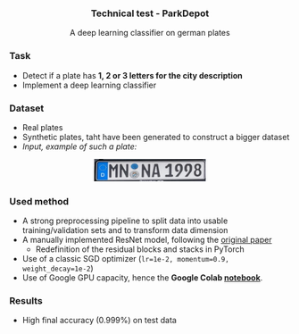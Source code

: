 <h3 align="center">Technical test - ParkDepot</h3>
<p align="center">A deep learning classifier on german plates<p>
  
### Task
- Detect if a plate has **1, 2 or 3 letters for the city description**
- Implement a deep learning classifier
### Dataset
- Real plates 
- Synthetic plates, taht have been generated to construct a bigger dataset
- *Input, example of such a plate:*
<div align="center">
<img src="./MN_NA1998.png" height="40">
</div>

### Used method
- A strong preprocessing pipeline to split data into usable training/validation sets and to transform data dimension
- A manually implemented ResNet model, following the [original paper](https://arxiv.org/abs/1512.03385)
  -  Redefinition of the residual blocks and stacks in PyTorch
- Use of a classic SGD optimizer (`lr=1e-2, momentum=0.9, weight_decay=1e-2`)
- Use of Google GPU capacity, hence the **Google Colab [notebook](./ParkDepot_technical_test.ipynb)**.
### Results
- High final accuracy (0.999%) on test data

